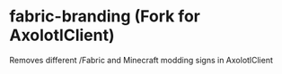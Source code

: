 # fabric-branding (Fork for AxolotlClient)

Removes different /Fabric and Minecraft modding signs in AxolotlClient
